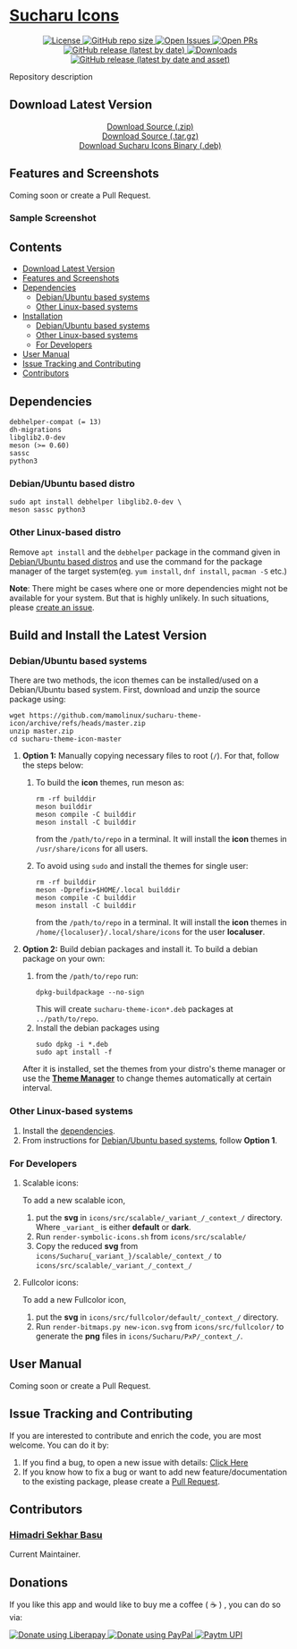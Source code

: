 # [Sucharu Icons](https://hsbasu.github.io/sucharu-theme-icon)

<!-- <p align="center">
	<img src="#?sanitize=true" height="128" alt="Logo">
</p> -->

<p align="center">
	<a href="https://github.com/mamolinux/sucharu-theme-icon/blob/master/LICENSE">
		<img src="https://img.shields.io/github/license/mamolinux/sucharu-theme-icon?label=License" alt="License">
	</a>
	<a href="#">
		<img src="https://img.shields.io/github/repo-size/mamolinux/sucharu-theme-icon?label=Repo%20size" alt="GitHub repo size">
	</a>
	<a href="https://github.com/mamolinux/sucharu-theme-icon/issues" target="_blank">
		<img src="https://img.shields.io/github/issues/mamolinux/sucharu-theme-icon?label=Issues" alt="Open Issues">
	</a>
	<a href="https://github.com/mamolinux/sucharu-theme-icon/pulls" target="_blank">
		<img src="https://img.shields.io/github/issues-pr/mamolinux/sucharu-theme-icon?label=PR" alt="Open PRs">
	</a>
	<a href="https://github.com/mamolinux/sucharu-theme-icon/releases/latest">
		<img src="https://img.shields.io/github/v/release/mamolinux/sucharu-theme-icon?label=Latest%20Stable%20Release" alt="GitHub release (latest by date)">
	</a>
	<a href="#download-latest-version">
		<img src="https://img.shields.io/github/downloads/mamolinux/sucharu-theme-icon/total?label=Downloads" alt="Downloads">
	</a>
	<a href="https://github.com/mamolinux/sucharu-theme-icon/releases/download/0.0.9/sucharu-theme-gnome-shell_0.0.9_all.deb">
		<img src="https://img.shields.io/github/downloads/mamolinux/sucharu-theme-icon/0.0.9/sucharu-theme-gnome-shell_0.0.9_all.deb?color=blue&label=Downloads%40Latest%20Binary" alt="GitHub release (latest by date and asset)">
	</a>
</p>

Repository description

## Download Latest Version

<p align="center">
	<a href="https://github.com/mamolinux/sucharu-theme-icon/zipball/master">Download Source (.zip)</a></br>
	<a href="https://github.com/mamolinux/sucharu-theme-icon/tarball/master">Download Source (.tar.gz)</a></br>
	<a href="https://github.com/mamolinux/sucharu/releases/download/0.0.9/sucharu-theme-icon_0.0.9_all.deb">Download Sucharu Icons Binary (.deb)</a>
</p>

## Features and Screenshots
Coming soon or create a Pull Request.

### Sample Screenshot
<!-- <p align="center">
	<img src="https://github.com/mamolinux/sucharu-theme-icon/raw/gh-pages/screenshots/sample-screenshot.png" alt="Sample Screenshot">
</p> -->

## Contents
- [Download Latest Version](#download-latest-version)
- [Features and Screenshots](#features-and-screenshots)
- [Dependencies](#dependencies)
  - [Debian/Ubuntu based systems](#debianubuntu-based-distro)
  - [Other Linux-based systems](#other-linux-based-distro)
- [Installation](#build-and-install-the-latest-version)
  - [Debian/Ubuntu based systems](#debianubuntu-based-systems)
  - [Other Linux-based systems](#other-linux-based-systems)
  - [For Developers](#for-developers)
- [User Manual](#user-manual)
- [Issue Tracking and Contributing](#issue-tracking-and-contributing)
- [Contributors](#contributors)

## Dependencies
```
debhelper-compat (= 13)
dh-migrations
libglib2.0-dev
meson (>= 0.60)
sassc
python3
```
### Debian/Ubuntu based distro
```
sudo apt install debhelper libglib2.0-dev \
meson sassc python3
```
### Other Linux-based distro
Remove `apt install` and the `debhelper` package in the command given in [Debian/Ubuntu based distros](#debianubuntu-based-distro) and use the command for the package manager of the target system(eg. `yum install`, `dnf install`, `pacman -S` etc.)

**Note**: There might be cases where one or more dependencies might not be available for your system. But that is highly unlikely. In such situations, please [create an issue](#issue-tracking-and-contributing).

## Build and Install the Latest Version
### Debian/Ubuntu based systems
There are two methods, the icon themes can be installed/used on a Debian/Ubuntu based system. First, download and unzip the source package using:
```
wget https://github.com/mamolinux/sucharu-theme-icon/archive/refs/heads/master.zip
unzip master.zip
cd sucharu-theme-icon-master
```

1. **Option 1:** Manually copying necessary files to root (`/`). For that, follow the steps below:
	1. To build the **icon** themes, run meson as:
		```
		rm -rf builddir
		meson builddir
		meson compile -C builddir
		meson install -C builddir
		```
		from the `/path/to/repo` in a terminal. It will install the **icon** themes in `/usr/share/icons` for all users.

	2. To avoid using `sudo` and install the themes for single user:
		```
		rm -rf builddir
		meson -Dprefix=$HOME/.local builddir
		meson compile -C builddir
		meson install -C builddir
		```
		from the `/path/to/repo` in a terminal. It will install the **icon** themes in `/home/{localuser}/.local/share/icons` for the user **localuser**.

2. **Option 2:** Build debian packages and install it. To build a debian package on your own:
	1. from the `/path/to/repo` run:
		```
		dpkg-buildpackage --no-sign
		```
		This will create `sucharu-theme-icon*.deb` packages at `../path/to/repo`.
	2. Install the debian packages using
		```
		sudo dpkg -i *.deb
		sudo apt install -f
		```
	After it is installed, set the themes from your distro's theme manager or use the [**Theme Manager**](https://hsbasu.github.io/theme-manager) to change themes automatically at certain interval.

### Other Linux-based systems
1. Install the [dependencies](#other-linux-based-distro).
2. From instructions for [Debian/Ubuntu based systems](#debianubuntu-based-systems), follow **Option 1**.

### For Developers
1. Scalable icons:
	
	To add a new scalable icon,
	1. put the **svg** in `icons/src/scalable/_variant_/_context_/` directory. Where `_variant_` is either **default** or **dark**.
	2. Run `render-symbolic-icons.sh` from `icons/src/scalable/`
	3. Copy the reduced **svg** from `icons/Sucharu{_variant_}/scalable/_context_/` to `icons/src/scalable/_variant_/_context_/`
	
2. Fullcolor icons:
	
	To add a new Fullcolor icon,
	1. put the **svg** in `icons/src/fullcolor/default/_context_/` directory.
	2. Run `render-bitmaps.py new-icon.svg` from `icons/src/fullcolor/` to generate the **png** files in `icons/Sucharu/PxP/_context_/`.

## User Manual
Coming soon or create a Pull Request.

## Issue Tracking and Contributing
If you are interested to contribute and enrich the code, you are most welcome. You can do it by:
1. If you find a bug, to open a new issue with details: [Click Here](https://github.com/mamolinux/sucharu-theme-icon/issues)
2. If you know how to fix a bug or want to add new feature/documentation to the existing package, please create a [Pull Request](https://github.com/mamolinux/sucharu-theme-icon/compare).

## Contributors

### [Himadri Sekhar Basu](https://hsbasu.github.io)
Current Maintainer.

## Donations
If you like this app and would like to buy me a coffee ( &#9749; ) , you can do so via:

<a href="https://liberapay.com/hsbasu/donate" target="_blank">
	<img src="https://liberapay.com/assets/widgets/donate.svg" alt="Donate using Liberapay">
</a>
<a href="https://paypal.me/hsbasu" target="_blank">
	<img src="https://www.paypalobjects.com/webstatic/i/logo/rebrand/ppcom.svg" alt="Donate using PayPal">
</a>
<a href="https://hsbasu.github.io/images/upi-qr.jpg" target="_blank">
	<img src ="https://hsbasu.github.io/styles/icons/logo/svg/upi-logo.svg" alt="Paytm UPI">
</a>
